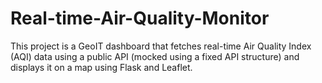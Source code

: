 # Real-time-Air-Quality-Monitor
This project is a GeoIT dashboard that fetches real-time Air Quality Index (AQI) data using a public API (mocked using a fixed API structure) and displays it on a map using Flask and Leaflet.
